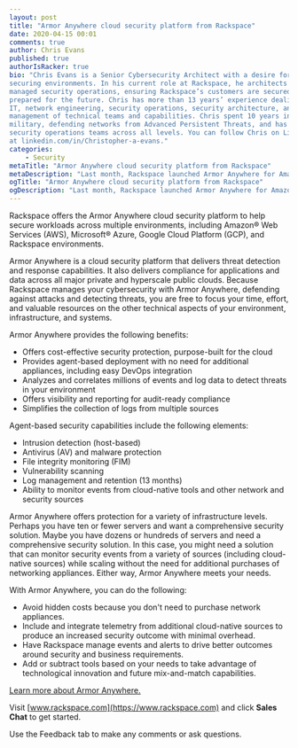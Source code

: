```yaml
---
layout: post
title: "Armor Anywhere cloud security platform from Rackspace"
date: 2020-04-15 00:01
comments: true
author: Chris Evans
published: true
authorIsRacker: true
bio: "Chris Evans is a Senior Cybersecurity Architect with a desire for
securing environments. In his current role at Rackspace, he architects the
managed security operations, ensuring Rackspace’s customers are secured now and
prepared for the future. Chris has more than 13 years’ experience dealing with
IT, network engineering, security operations, security architecture, and
management of technical teams and capabilities. Chris spent 10 years in the
military, defending networks from Advanced Persistent Threats, and has managed
security operations teams across all levels. You can follow Chris on LinkedIn
at linkedin.com/in/Christopher-a-evans."
categories:
    - Security
metaTitle: "Armor Anywhere cloud security platform from Rackspace"
metaDescription: "Last month, Rackspace launched Armor Anywhere for Amazon&reg; Web Services (AWS), Microsoft&reg; Azure, Google Cloud Platform (GCP), and private cloud platforms."
ogTitle: "Armor Anywhere cloud security platform from Rackspace"
ogDescription: "Last month, Rackspace launched Armor Anywhere for Amazon&reg; Web Services (AWS), Microsoft&reg; Azure, Google Cloud Platform (GCP), and private cloud platforms."
---
```


Rackspace offers the Armor Anywhere cloud security platform to help secure
workloads across multiple environments, including  Amazon&reg; Web Services
(AWS), Microsoft&reg; Azure, Google Cloud Platform (GCP), and Rackspace
environments.

<!-- more -->

Armor Anywhere is a cloud security platform that delivers threat detection and
response capabilities. It also delivers compliance for applications and data across
all major private and hyperscale public clouds. Because Rackspace manages your
cybersecurity with Armor Anywhere, defending against attacks and detecting
threats, you are free to focus your time, effort, and valuable resources on the
other technical aspects of your environment, infrastructure, and systems.


Armor Anywhere provides the following benefits:

- Offers cost-effective security protection, purpose-built for the cloud
- Provides agent-based deployment with no need for additional appliances,
  including easy DevOps integration
- Analyzes and correlates millions of events and log data to detect threats in
  your environment
- Offers visibility and reporting for audit-ready compliance
- Simplifies the collection of logs from multiple sources

Agent-based security capabilities include the following elements:

- Intrusion detection (host-based)
- Antivirus (AV) and malware protection
- File integrity monitoring (FIM)
- Vulnerability scanning
- Log management and retention (13 months)
- Ability to monitor events from cloud-native tools and other network and
  security sources

Armor Anywhere offers protection for a variety of infrastructure levels. Perhaps
you have ten or fewer servers and want a comprehensive security solution. Maybe
you have dozens or hundreds of servers and need a comprehensive security solution.
In this case, you might need a solution that can monitor security events from a variety
of sources (including cloud-native
sources) while scaling without the need for additional purchases of networking
appliances. Either way, Armor Anywhere meets your needs.

With Armor Anywhere, you can do the following:

- Avoid hidden costs because you don't need to purchase network appliances.
- Include and integrate telemetry from additional cloud-native sources to
  produce an increased security outcome with minimal overhead.
- Have Rackspace manage events and alerts to drive better outcomes around
  security and business requirements.
- Add or subtract tools based on your needs to take advantage of technological
  innovation and future mix-and-match capabilities.


<a class="cta teal" id="cta" href="https://www.rackspace.com/lp/armor-anywhere">Learn more about Armor Anywhere.</a>

Visit [www.rackspace.com](https://www.rackspace.com) and click **Sales Chat**
to get started.

Use the Feedback tab to make any comments or ask questions.
